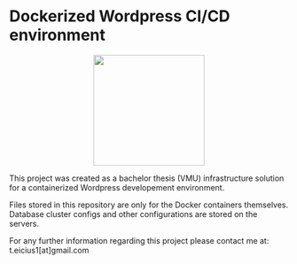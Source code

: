 # Dockerized Wordpress CI/CD environment
<p align="center">
  <img width="200" height="200" src="https://www.fisu.net/medias/images/11_vytautas_magnus_university.png">
</p>

This project was created as a bachelor thesis (VMU) infrastructure solution for a containerized Wordpress developement environment.

Files stored in this repository are only for the Docker containers themselves. Database cluster configs and other configurations are stored on the servers.

For any further information regarding this project please contact me at: t.eicius1[at]gmail.com

